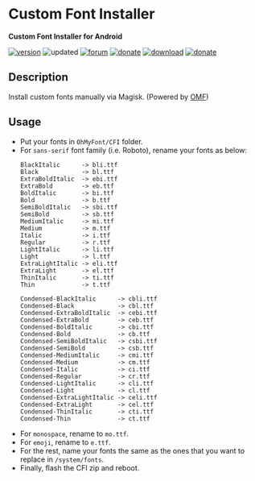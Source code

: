 # Custom Font Installer
**Custom Font Installer for Android**

[![version](https://img.shields.io/badge/Version-3.1-brightgreen.svg)](https://github.com/nongthaihoang/custom_font_installer/releases/tag/v3.0) 
![updated](https://img.shields.io/badge/Updated-Oct_08,_2021-green.svg)
[![forum](https://img.shields.io/badge/Forum-XDA-orange.svg)](https://forum.xda-developers.com/t/module-oh-my-font-improve-android-typography.4215515) 
[![donate](https://img.shields.io/badge/Chat-Telegram-blue.svg)](https://t.me/ohmyfont)
[![download](https://img.shields.io/badge/Download-↓-yellow.svg)](https://github.com/nongthaihoang/custom_font_installer/releases)
[![donate](https://img.shields.io/badge/Donate-Paypal-pink.svg)](https://paypal.me/nongthaihoang)

 
## Description
Install custom fonts manually via Magisk. (Powered by [OMF](https://gitlab.com/nongthaihoang/omftemplate))

## Usage
- Put your fonts in `OhMyFont/CFI` folder.
- For `sans-serif` font family (i.e. Roboto), rename your fonts as below:
  ```
  BlackItalic      -> bli.ttf
  Black            -> bl.ttf
  ExtraBoldItalic  -> ebi.ttf
  ExtraBold        -> eb.ttf
  BoldItalic       -> bi.ttf
  Bold             -> b.ttf
  SemiBoldItalic   -> sbi.ttf
  SemiBold         -> sb.ttf
  MediumItalic     -> mi.ttf
  Medium           -> m.ttf
  Italic           -> i.ttf
  Regular          -> r.ttf
  LightItalic      -> li.ttf
  Light            -> l.ttf
  ExtraLightItalic -> eli.ttf
  ExtraLight       -> el.ttf
  ThinItalic       -> ti.ttf
  Thin             -> t.ttf

  Condensed-BlackItalic      -> cbli.ttf
  Condensed-Black            -> cbl.ttf
  Condensed-ExtraBoldItalic  -> cebi.ttf
  Condensed-ExtraBold        -> ceb.ttf
  Condensed-BoldItalic       -> cbi.ttf
  Condensed-Bold             -> cb.ttf
  Condensed-SemiBoldItalic   -> csbi.ttf
  Condensed-SemiBold         -> csb.ttf
  Condensed-MediumItalic     -> cmi.ttf
  Condensed-Medium           -> cm.ttf
  Condensed-Italic           -> ci.ttf
  Condensed-Regular          -> cr.ttf
  Condensed-LightItalic      -> cli.ttf
  Condensed-Light            -> cl.ttf
  Condensed-ExtraLightItalic -> celi.ttf
  Condensed-ExtraLight       -> cel.ttf
  Condensed-ThinItalic       -> cti.ttf
  Condensed-Thin             -> ct.ttf
  ```
- For `monospace`, rename to `mo.ttf`.
- For `emoji`, rename to `e.ttf`.
- For the rest, name your fonts the same as the ones that you want to replace in `/system/fonts`.
- Finally, flash the CFI zip and reboot.
